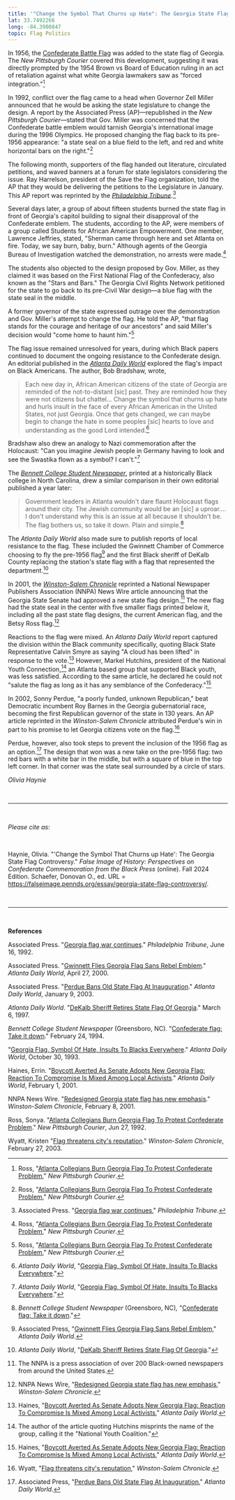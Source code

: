 ```yaml
---
title: '"Change the Symbol That Churns up Hate": The Georgia State Flag Controversy'
lat: 33.7492266
long: -84.3908847
topic: Flag Politics
---
```

In 1956, the [Confederate Battle Flag](https://falseimage.pennds.org/essay/Stars-and-Bars-vs-Stars-and-Stripes) was added to the state flag of Georgia. The *New Pittsburgh Courier* covered this development, suggesting it was directly prompted by the 1954 Brown vs Board of Education ruling in an act of retaliation against what white Georgia lawmakers saw as "forced integration."[^1]

In 1992, conflict over the flag came to a head when Governor Zell Miller announced that he would be asking the state legislature to change the design. A report by the Associated Press (AP)—republished in the *New Pittsburgh Courier*—stated that Gov. Miller was concerned that the Confederate battle emblem would tarnish Georgia's international image during the 1996 Olympics. He proposed changing the flag back to its pre-1956 appearance: "a state seal on a blue field to the left, and red and white horizontal bars on the right."[^2]

The following month, supporters of the flag handed out literature, circulated petitions, and waved banners at a forum for state legislators considering the issue. Ray Harrelson, president of the Save the Flag organization, told the AP that they would be delivering the petitions to the Legislature in January. This AP report was reprinted by the *[Philadelphia Tribune](https://proxy.library.upenn.edu/login?url=https://www.proquest.com/publication/46478?accountid=14707&decadeSelected=2010+-+2019&yearSelected=2010&monthSelected=12&issueNameSelected=02010Y12Y31$23Dec+31,+2010)*.[^3]

Several days later, a group of about fifteen students burned the state flag in front of Georgia's capitol building to signal their disapproval of the Confederate emblem. The students, according to the AP, were members of a group called Students for African American Empowerment. One member, Lawrence Jeffries, stated, "Sherman came through here and set Atlanta on fire. Today, we say burn, baby, burn." Although agents of the Georgia Bureau of Investigation watched the demonstration, no arrests were made.[^4]

The students also objected to the design proposed by Gov. Miller, as they claimed it was based on the First National Flag of the Confederacy, also known as the "Stars and Bars." The Georgia Civil Rights Network petitioned for the state to go back to its pre-Civil War design—a blue flag with the state seal in the middle.

A former governor of the state expressed outrage over the demonstration and Gov. Miller's attempt to change the flag. He told the AP, "that flag stands for the courage and heritage of our ancestors" and said Miller's decision would "come home to haunt him."[^5]

The flag issue remained unresolved for years, during which Black papers continued to document the ongoing resistance to the Confederate design. An editorial published in the *[Atlanta Daily World](https://proxy.library.upenn.edu/login?url=https://www.proquest.com/publication/46353?accountid=14707&decadeSelected=2010+-+2019&yearSelected=2010&monthSelected=12&issueNameSelected=02010Y12Y30$23Dec+30,+2010)* explored the flag's impact on Black Americans. The author, Bob Bradshaw, wrote,

> Each new day in, African American citizens of the state of Georgia are reminded of the not-to-distant \[sic] past. They are reminded how they were not citizens but chattel... Change the symbol that churns up hate and hurls insult in the face of every African American in the United States, not just Georgia. Once that gets changed, we can maybe begin to change the hate in some peoples \[sic] hearts to love and understanding as the good Lord intended.[^6]

Bradshaw also drew an analogy to Nazi commemoration after the Holocaust: "Can you imagine Jewish people in Germany having to look and see the Swastika flown as a symbol? I can't."[^7]

The *[Bennett College Student Newspaper](https://www.digitalnc.org/newspapers/bennett-college-student-newspaper/)*, printed at a historically Black college in North Carolina, drew a similar comparison in their own editorial published a year later:

> Government leaders in Atlanta wouldn't dare flaunt Holocaust flags around their city. The Jewish community would be an \[sic] a uproar.... I don't understand why this is an issue at all because it shouldn't be. The flag bothers us, so take it down. Plain and simple.[^8]

The *Atlanta Daily World* also made sure to publish reports of local resistance to the flag. These included the Gwinnett Chamber of Commerce choosing to fly the pre-1956 flag[^9] and the first Black sheriff of DeKalb County replacing the station's state flag with a flag that represented the department.[^10]

In 2001, the *[Winston-Salem Chronicle](https://www.digitalnc.org/newspapers/winston-salem-chronicle-winston-salem-n-c/)* reprinted a National Newspaper Publishers Association (NNPA) News Wire article announcing that the Georgia State Senate had approved a new state flag design.[^11] The new flag had the state seal in the center with five smaller flags printed below it, including all the past state flag designs, the current American flag, and the Betsy Ross flag.[^12]

Reactions to the flag were mixed. An *Atlanta Daily World* report captured the division within the Black community specifically, quoting Black State Representative Calvin Smyre as saying "A cloud has been lifted" in response to the vote.[^13] However, Markel Hutchins, president of the National Youth Connection,[^14] an Atlanta based group that supported Black youth, was less satisfied. According to the same article, he declared he could not "salute the flag as long as it has any semblance of the Confederacy."[^15]

In 2002, Sonny Perdue, "a poorly funded, unknown Republican," beat Democratic incumbent Roy Barnes in the Georgia gubernatorial race, becoming the first Republican governor of the state in 130 years. An AP article reprinted in the *Winston-Salem Chronicle* attributed Perdue's win in part to his promise to let Georgia citizens vote on the flag.[^16]

Perdue, however, also took steps to prevent the inclusion of the 1956 flag as an option.[^17] The design that won was a new take on the pre-1956 flag: two red bars with a white bar in the middle, but with a square of blue in the top left corner. In that corner was the state seal surrounded by a circle of stars.

*Olivia Haynie*

<br>

<hr>

<br>

*Please cite as*: 

<br>

Haynie, Olivia. "'Change the Symbol That Churns up Hate': The Georgia State Flag Controversy." *False Image of History: Perspectives on Confederate Commemoration from the Black Press* (online). Fall 2024 Edition. Schaefer, Donovan O., ed. URL = https://falseimage.pennds.org/essay/georgia-state-flag-controversy/.

<br>

<hr>

<br>

**References**

Associated Press. "[Georgia flag war continues](https://proxy.library.upenn.edu/login?url=https://www.proquest.com/publication/46478?accountid=14707&decadeSelected=2010+-+2019&yearSelected=2010&monthSelected=12&issueNameSelected=02010Y12Y31$23Dec+31,+2010)." *Philadelphia Tribune*, June 16, 1992.

Associated Press. "[Gwinnett Flies Georgia Flag Sans Rebel Emblem](https://proxy.library.upenn.edu/login?url=https://www.proquest.com/publication/46353?accountid=14707&decadeSelected=2010+-+2019&yearSelected=2010&monthSelected=12&issueNameSelected=02010Y12Y30$23Dec+30,+2010)." *Atlanta Daily World*, April 27, 2000.

Associated Press. "[Perdue Bans Old State Flag At Inauguration](https://proxy.library.upenn.edu/login?url=https://www.proquest.com/publication/46353?accountid=14707&decadeSelected=2010+-+2019&yearSelected=2010&monthSelected=12&issueNameSelected=02010Y12Y30$23Dec+30,+2010)." *Atlanta Daily World*, January 9, 2003.

*Atlanta Daily World*. "[DeKalb Sheriff Retires State Flag Of Georgia](https://proxy.library.upenn.edu/login?url=https://www.proquest.com/publication/46353?accountid=14707&decadeSelected=2010+-+2019&yearSelected=2010&monthSelected=12&issueNameSelected=02010Y12Y30$23Dec+30,+2010)." March 6, 1997.

*Bennett College Student Newspaper* (Greensboro, NC)*.* "[Confederate flag; Take it down](https://www.digitalnc.org/newspapers/bennett-college-student-newspaper/)." February 24, 1994.

"[Georgia Flag, Symbol Of Hate, Insults To Blacks Everywhere](https://proxy.library.upenn.edu/login?url=https://www.proquest.com/publication/46353?accountid=14707&decadeSelected=2010+-+2019&yearSelected=2010&monthSelected=12&issueNameSelected=02010Y12Y30$23Dec+30,+2010)." *Atlanta Daily World*, October 30, 1993.

Haines, Errin. "[Boycott Averted As Senate Adopts New Georgia Flag: Reaction To Compromise Is Mixed Among Local Activists](https://proxy.library.upenn.edu/login?url=https://www.proquest.com/publication/46353?accountid=14707&decadeSelected=2010+-+2019&yearSelected=2010&monthSelected=12&issueNameSelected=02010Y12Y30$23Dec+30,+2010)." *Atlanta Daily World*, February 1, 2001.

NNPA News Wire. "[Redesigned Georgia state flag has new emphasis](https://www.digitalnc.org/newspapers/winston-salem-chronicle-winston-salem-n-c/)." *Winston-Salem Chronicle*, February 8, 2001.

Ross, Sonya. "[Atlanta Collegians Burn Georgia Flag To Protest Confederate Problem](https://proxy.library.upenn.edu/login?url=https://www.proquest.com/publication/26879?accountid=14707&decadeSelected=2010+-+2019&yearSelected=2010&monthSelected=12&issueNameSelected=02010Y12Y29$23Dec+29,+2010)." *New Pittsburgh Courier*, Jun 27, 1992.

Wyatt, Kristen "[Flag threatens city's reputation](https://www.digitalnc.org/newspapers/winston-salem-chronicle-winston-salem-n-c/)." *Winston-Salem Chronicle*, February 27, 2003.

[^1]: Ross, "[Atlanta Collegians Burn Georgia Flag To Protest Confederate Problem](https://proxy.library.upenn.edu/login?url=https://www.proquest.com/publication/26879?accountid=14707&decadeSelected=2010+-+2019&yearSelected=2010&monthSelected=12&issueNameSelected=02010Y12Y29$23Dec+29,+2010)," *New Pittsburgh Courier*.

[^2]: Ross, "[Atlanta Collegians Burn Georgia Flag To Protest Confederate Problem](https://proxy.library.upenn.edu/login?url=https://www.proquest.com/publication/26879?accountid=14707&decadeSelected=2010+-+2019&yearSelected=2010&monthSelected=12&issueNameSelected=02010Y12Y29$23Dec+29,+2010)," *New Pittsburgh Courier*.

[^3]: Associated Press. "[Georgia flag war continues](https://proxy.library.upenn.edu/login?url=https://www.proquest.com/publication/46478?accountid=14707&decadeSelected=2010+-+2019&yearSelected=2010&monthSelected=12&issueNameSelected=02010Y12Y31$23Dec+31,+2010)," *Philadelphia Tribune*.

[^4]: Ross, "[Atlanta Collegians Burn Georgia Flag To Protest Confederate Problem](https://proxy.library.upenn.edu/login?url=https://www.proquest.com/publication/26879?accountid=14707&decadeSelected=2010+-+2019&yearSelected=2010&monthSelected=12&issueNameSelected=02010Y12Y29$23Dec+29,+2010)," *New Pittsburgh Courier*.

[^5]: Ross, "[Atlanta Collegians Burn Georgia Flag To Protest Confederate Problem](https://proxy.library.upenn.edu/login?url=https://www.proquest.com/publication/26879?accountid=14707&decadeSelected=2010+-+2019&yearSelected=2010&monthSelected=12&issueNameSelected=02010Y12Y29$23Dec+29,+2010)," *New Pittsburgh Courier*.

[^6]: *Atlanta Daily World*, "[Georgia Flag, Symbol Of Hate, Insults To Blacks Everywhere](https://proxy.library.upenn.edu/login?url=https://www.proquest.com/publication/46353?accountid=14707&decadeSelected=2010+-+2019&yearSelected=2010&monthSelected=12&issueNameSelected=02010Y12Y30$23Dec+30,+2010)."

[^7]: *Atlanta Daily World*, "[Georgia Flag, Symbol Of Hate, Insults To Blacks Everywhere](https://proxy.library.upenn.edu/login?url=https://www.proquest.com/publication/46353?accountid=14707&decadeSelected=2010+-+2019&yearSelected=2010&monthSelected=12&issueNameSelected=02010Y12Y30$23Dec+30,+2010)."

[^8]: *Bennett College Student Newspaper* (Greensboro, NC)*,* "[Confederate flag; Take it down](https://www.digitalnc.org/newspapers/bennett-college-student-newspaper/)."

[^9]: Associated Press, "[Gwinnett Flies Georgia Flag Sans Rebel Emblem](https://proxy.library.upenn.edu/login?url=https://www.proquest.com/publication/46353?accountid=14707&decadeSelected=2010+-+2019&yearSelected=2010&monthSelected=12&issueNameSelected=02010Y12Y30$23Dec+30,+2010)," *Atlanta Daily World*.

[^10]: *Atlanta Daily World*, "[DeKalb Sheriff Retires State Flag Of Georgia](https://proxy.library.upenn.edu/login?url=https://www.proquest.com/publication/46353?accountid=14707&decadeSelected=2010+-+2019&yearSelected=2010&monthSelected=12&issueNameSelected=02010Y12Y30$23Dec+30,+2010)."

[^11]: The NNPA is a press association of over 200 Black-owned newspapers from around the United States.

[^12]: NNPA News Wire, "[Redesigned Georgia state flag has new emphasis](https://www.digitalnc.org/newspapers/winston-salem-chronicle-winston-salem-n-c/)," *Winston-Salem Chronicle*.

[^13]: Haines, "[Boycott Averted As Senate Adopts New Georgia Flag: Reaction To Compromise Is Mixed Among Local Activists](https://proxy.library.upenn.edu/login?url=https://www.proquest.com/publication/46353?accountid=14707&decadeSelected=2010+-+2019&yearSelected=2010&monthSelected=12&issueNameSelected=02010Y12Y30$23Dec+30,+2010)," *Atlanta Daily World*.

[^14]: The author of the article quoting Hutchins misprints the name of the group, calling it the "National Youth Coalition."

[^15]: Haines, "[Boycott Averted As Senate Adopts New Georgia Flag: Reaction To Compromise Is Mixed Among Local Activists](https://proxy.library.upenn.edu/login?url=https://www.proquest.com/publication/46353?accountid=14707&decadeSelected=2010+-+2019&yearSelected=2010&monthSelected=12&issueNameSelected=02010Y12Y30$23Dec+30,+2010)," *Atlanta Daily World*.

[^16]: Wyatt, "[Flag threatens city's reputation](https://www.digitalnc.org/newspapers/winston-salem-chronicle-winston-salem-n-c/)," *Winston-Salem Chronicle*.

[^17]: Associated Press, "[Perdue Bans Old State Flag At Inauguration](https://proxy.library.upenn.edu/login?url=https://www.proquest.com/publication/46353?accountid=14707&decadeSelected=2010+-+2019&yearSelected=2010&monthSelected=12&issueNameSelected=02010Y12Y30$23Dec+30,+2010)," *Atlanta Daily World*.
